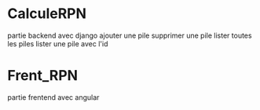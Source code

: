 # CalculeRPN
partie backend avec django 
ajouter une pile
supprimer une pile 
lister toutes les piles 
lister une pile avec l'id

# Frent_RPN
partie frentend avec angular


